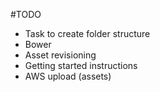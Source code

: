 #TODO

* Task to create folder structure
* Bower 
* Asset revisioning
* Getting started instructions
* AWS upload (assets)